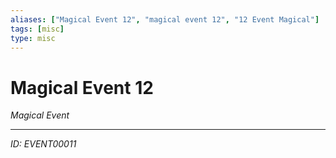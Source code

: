 ```yaml
---
aliases: ["Magical Event 12", "magical event 12", "12 Event Magical"]
tags: [misc]
type: misc
---
```


# Magical Event 12

*Magical Event*

---
*ID: EVENT00011*